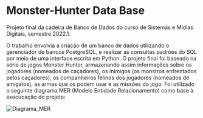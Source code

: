 # Monster-Hunter Data Base
 Projeto final da cadeira de Banco de Dados do curso de Sistemas e Mídias Digitais, semestre 2022.1.

O trabalho envolvia a criação de um banco de dados utilizando o gerenciador de bancos PostgreSQL, e realizar as consultas padrões do SQL por meio de uma interface escrita em Python. 
O projeto final foi baseado na série de jogos Monster Hunter, armazenando assim informações sobre os jogadores (nomeados de caçadores), os inimigos (os monstros enfrentados pelos caçadores), os companheiros felinos dos jogadores (nomeados de amigatos), as armas que os podem usar e as missões do jogo. 
Foi utilizado o seguinte diagrama MER (Modelo Entidade Relacionamento) como base à execucação do projeto:

![Diagrama_MER](https://github.com/user-attachments/assets/10b942ca-0058-41f4-a530-6c2e99ca91b9)

